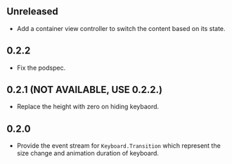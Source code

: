 ## Unreleased

- Add a container view controller to switch the content based on its state.


## 0.2.2

- Fix the podspec.


## 0.2.1 (NOT AVAILABLE, USE 0.2.2.)

- Replace the height with zero on hiding keybaord.


## 0.2.0

- Provide the event stream for `Keyboard.Transition` which represent the size change and animation duration of keyboard.
